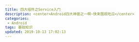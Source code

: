```yaml
---
title: 四大组件之Service入门
description: <center>Android四大神兽之一啊~快来围观吃瓜</center>
categories:
 - Android
tags: 基础知识
updated: 2019-10-13 17:02:13
---
```


